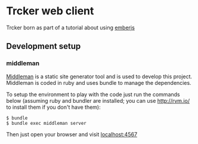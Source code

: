# Trcker web client
Trcker born as part of a tutorial about using [emberjs](http://emberjs.com)

## Development setup

### middleman
[Middleman](http://middlemanapp.com/) is a static site generator tool and is used to develop this project. Middleman is coded in ruby and uses bundle to manage the dependencies.

To setup the environment to play with the code just run the commands below (assuming ruby and bundler are installed; you can use http://rvm.io/ to install them if you don't have them):

```
$ bundle
$ bundle exec middleman server
```

Then just open your browser and visit [localhost:4567](http://localhost:4567)
